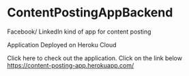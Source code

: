 # ContentPostingAppBackend
Facebook/ LinkedIn kind of app for content posting

Application Deployed on Heroku Cloud

Click here to check out the application. Click on the link below
https://content-posting-app.herokuapp.com/
